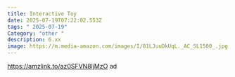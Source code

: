 ```yaml
---
title: Interactive Toy
date: 2025-07-19T07:22:02.553Z
tags: " 2025-07-19"
Category: "other "
description: 6.xx
image: https://m.media-amazon.com/images/I/81LJuuDkUqL._AC_SL1500_.jpg
---
```

https://amzlink.to/az0SFVN8ljMzO ad